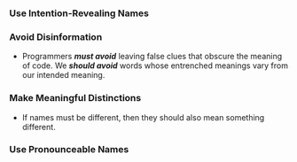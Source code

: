 ### Use Intention-Revealing Names
### Avoid Disinformation
- Programmers _**must avoid**_ leaving false clues that obscure the meaning of code. We _**should avoid**_ words whose entrenched meanings vary from our intended meaning.
### Make Meaningful Distinctions
- If names must be different, then they should also mean something different.
### Use Pronounceable Names
<!--stackedit_data:
eyJoaXN0b3J5IjpbLTE3MjM0ODMzMjldfQ==
-->
